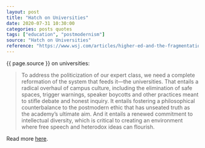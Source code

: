 ```yaml
---
layout: post
title: "Hatch on Universities"
date: 2020-07-31 10:30:00
categories: posts quotes
tags: ["education", "postmodernism"]
source: "Hatch on Universities"
reference: "https://www.wsj.com/articles/higher-ed-and-the-fragmentation-of-america-11595865575"
---
```


{{ page.source }} on universities:

> To address the politicization of our expert class, we need a complete reformation of the system that feeds it—the universities. That entails a radical overhaul of campus culture, including the elimination of safe spaces, trigger warnings, speaker boycotts and other practices meant to stifle debate and honest inquiry. It entails fostering a philosophical counterbalance to the postmodern ethic that has unseated truth as the academy’s ultimate aim. And it entails a renewed commitment to intellectual diversity, which is critical to creating an environment where free speech and heterodox ideas can flourish.

Read more [here]({{page.reference}}).